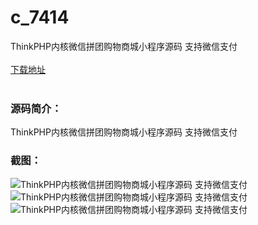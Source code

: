 # c_7414
ThinkPHP内核微信拼团购物商城小程序源码 支持微信支付
<br/></br>
[下载地址](https://www.uuid2.com/7414.html "下载地址")
<br/></br>
<h3>源码简介：</h3>
<p>ThinkPHP内核微信拼团购物商城小程序源码 支持微信支付<p>
<h3>截图：</h3>
<img src="https://www.uuid2.com/wp-content/uploads/img/uimage/30651629786523.gif" alt="ThinkPHP内核微信拼团购物商城小程序源码 支持微信支付"><img src="https://www.uuid2.com/wp-content/uploads/img/uimage/2781629786523.gif" alt="ThinkPHP内核微信拼团购物商城小程序源码 支持微信支付"><img src="https://www.uuid2.com/wp-content/uploads/img/uimage/17601629786523.gif" alt="ThinkPHP内核微信拼团购物商城小程序源码 支持微信支付">
